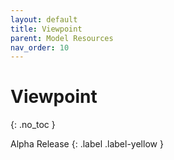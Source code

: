 ```yaml
---
layout: default
title: Viewpoint
parent: Model Resources
nav_order: 10
---
```


# Viewpoint
{: .no_toc }

Alpha Release
{: .label .label-yellow }